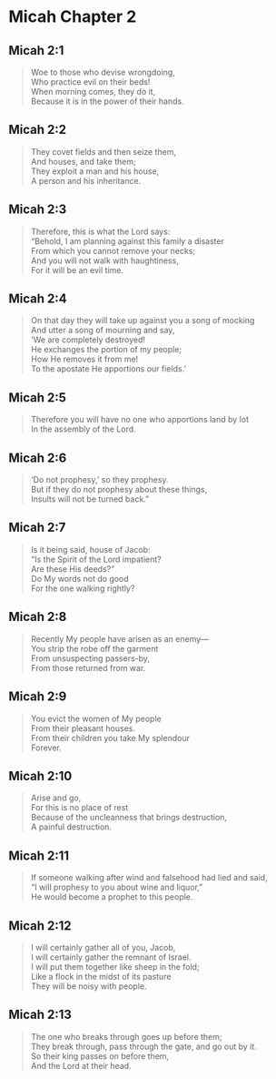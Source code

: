 # Micah Chapter 2

## Micah 2:1

> Woe to those who devise wrongdoing,  
> Who practice evil on their beds!  
> When morning comes, they do it,  
> Because it is in the power of their hands.

## Micah 2:2

> They covet fields and then seize them,  
> And houses, and take them;  
> They exploit a man and his house,  
> A person and his inheritance.

## Micah 2:3

> Therefore, this is what the Lord says:  
> “Behold, I am planning against this family a disaster  
> From which you cannot remove your necks;  
> And you will not walk with haughtiness,  
> For it will be an evil time.

## Micah 2:4

> On that day they will take up against you a song of mocking  
> And utter a song of mourning and say,  
> ‘We are completely destroyed!  
> He exchanges the portion of my people;  
> How He removes it from me!  
> To the apostate He apportions our fields.’

## Micah 2:5

> Therefore you will have no one who apportions land by lot  
> In the assembly of the Lord.

## Micah 2:6

> ‘Do not prophesy,’ so they prophesy.  
> But if they do not prophesy about these things,  
> Insults will not be turned back.”

## Micah 2:7

> Is it being said, house of Jacob:  
> “Is the Spirit of the Lord impatient?  
> Are these His deeds?”  
> Do My words not do good  
> For the one walking rightly?

## Micah 2:8

> Recently My people have arisen as an enemy—  
> You strip the robe off the garment  
> From unsuspecting passers-by,  
> From those returned from war.

## Micah 2:9

> You evict the women of My people  
> From their pleasant houses.  
> From their children you take My splendour  
> Forever.

## Micah 2:10

> Arise and go,  
> For this is no place of rest  
> Because of the uncleanness that brings destruction,  
> A painful destruction.

## Micah 2:11

> If someone walking after wind and falsehood had lied and said,  
> “I will prophesy to you about wine and liquor,”  
> He would become a prophet to this people.

## Micah 2:12

> I will certainly gather all of you, Jacob,  
> I will certainly gather the remnant of Israel.  
> I will put them together like sheep in the fold;  
> Like a flock in the midst of its pasture  
> They will be noisy with people.

## Micah 2:13

> The one who breaks through goes up before them;  
> They break through, pass through the gate, and go out by it.  
> So their king passes on before them,  
> And the Lord at their head.
